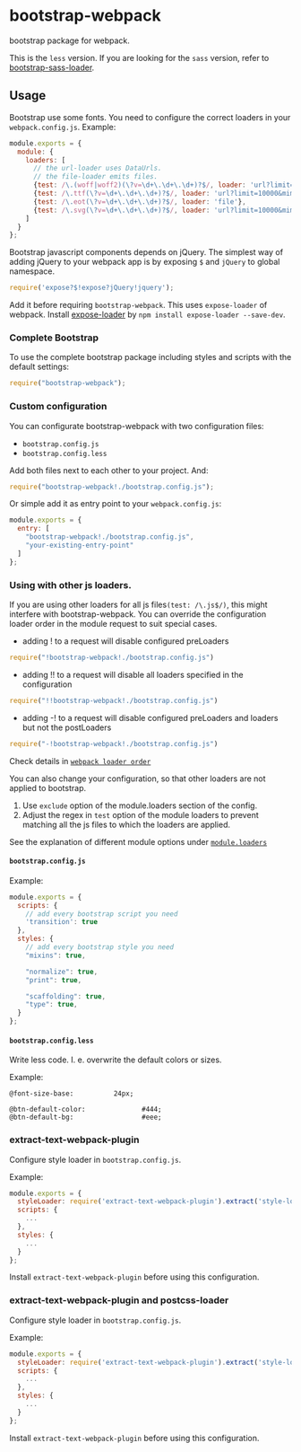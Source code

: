 bootstrap-webpack
=================

bootstrap package for webpack.

This is the `less` version. If you are looking for the `sass` version, refer to [bootstrap-sass-loader](https://github.com/justin808/bootstrap-sass-loader).


Usage
-----

Bootstrap use some fonts. You need to configure the correct loaders in your `webpack.config.js`. Example:

``` javascript
module.exports = {
  module: {
    loaders: [
      // the url-loader uses DataUrls.
      // the file-loader emits files.
      {test: /\.(woff|woff2)(\?v=\d+\.\d+\.\d+)?$/, loader: 'url?limit=10000&mimetype=application/font-woff'},
      {test: /\.ttf(\?v=\d+\.\d+\.\d+)?$/, loader: 'url?limit=10000&mimetype=application/octet-stream'},
      {test: /\.eot(\?v=\d+\.\d+\.\d+)?$/, loader: 'file'},
      {test: /\.svg(\?v=\d+\.\d+\.\d+)?$/, loader: 'url?limit=10000&mimetype=image/svg+xml'}
    ]
  }
};
```

Bootstrap javascript components depends on jQuery. The simplest way of adding jQuery to your webpack app is by exposing `$` and `jQuery` to global namespace.

``` javascript
require('expose?$!expose?jQuery!jquery');
```

Add it before requiring `bootstrap-webpack`. This uses `expose-loader` of webpack. Install [expose-loader](https://github.com/webpack/expose-loader) by `npm install expose-loader --save-dev`.

### Complete Bootstrap

To use the complete bootstrap package including styles and scripts with the default settings:

``` javascript
require("bootstrap-webpack");
```

### Custom configuration

You can configurate bootstrap-webpack with two configuration files:

* `bootstrap.config.js`
* `bootstrap.config.less`

Add both files next to each other to your project. And:

``` javascript
require("bootstrap-webpack!./bootstrap.config.js");
```

Or simple add it as entry point to your `webpack.config.js`:

``` javascript
module.exports = {
  entry: [
    "bootstrap-webpack!./bootstrap.config.js",
    "your-existing-entry-point"
  ]
};
```

### Using with other js loaders.

If you are using other loaders for all js files`(test: /\.js$/)`, this might interfere with bootstrap-webpack.
You can override the configuration loader order in the module request to suit special cases.

* adding ! to a request will disable configured preLoaders
``` javascript
require("!bootstrap-webpack!./bootstrap.config.js")
```
* adding !! to a request will disable all loaders specified in the configuration
``` javascript
require("!!bootstrap-webpack!./bootstrap.config.js")
```
* adding -! to a request will disable configured preLoaders and loaders but not the postLoaders
``` javascript
require("-!bootstrap-webpack!./bootstrap.config.js")
```

Check details in [`webpack loader order`](https://webpack.github.io/docs/loaders.html)

You can also change your configuration, so that other loaders are not applied to bootstrap.

1. Use `exclude` option of the module.loaders section of the config.
2. Adjust the regex in `test` option of the module loaders to prevent matching all the js files to which the loaders are applied.

See the explanation of different module options under [`module.loaders`](http://webpack.github.io/docs/configuration.html)

#### `bootstrap.config.js`

Example:

``` javascript
module.exports = {
  scripts: {
    // add every bootstrap script you need
    'transition': true
  },
  styles: {
    // add every bootstrap style you need
    "mixins": true,

    "normalize": true,
    "print": true,

    "scaffolding": true,
    "type": true,
  }
};
```

#### `bootstrap.config.less`

Write less code. I. e. overwrite the default colors or sizes.

Example:

``` less
@font-size-base:          24px;

@btn-default-color:              #444;
@btn-default-bg:                 #eee;
```

### extract-text-webpack-plugin

Configure style loader in `bootstrap.config.js`.

Example:

``` javascript
module.exports = {
  styleLoader: require('extract-text-webpack-plugin').extract('style-loader', 'css-loader!less-loader'),
  scripts: {
    ...
  },
  styles: {
    ...
  }
};
```

Install `extract-text-webpack-plugin` before using this configuration.

### extract-text-webpack-plugin and postcss-loader

Configure style loader in `bootstrap.config.js`.

Example:

``` javascript
module.exports = {
  styleLoader: require('extract-text-webpack-plugin').extract('style-loader', 'css-loader!postcss-loader!less-loader'),
  scripts: {
    ...
  },
  styles: {
    ...
  }
};
```

Install `extract-text-webpack-plugin` before using this configuration.
